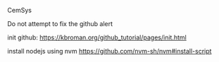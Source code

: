 CemSys

Do not attempt to fix the github alert

init github:
https://kbroman.org/github_tutorial/pages/init.html

install nodejs using nvm
https://github.com/nvm-sh/nvm#install-script

